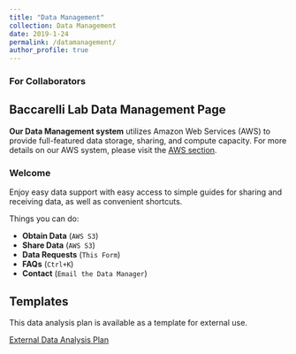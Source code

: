```yaml
---
title: "Data Management"
collection: Data Management
date: 2019-1-24
permalink: /datamanagement/
author_profile: true
---
```


### For Collaborators

## Baccarelli Lab Data Management Page ##

**Our Data Management system** utilizes Amazon Web Services (AWS) to provide full-featured data storage, sharing, and compute capacity. For more details on our AWS system, please visit the [AWS section](https://baccarellilab.github.io/aws/).

### Welcome ###

Enjoy easy data support with easy access to simple guides for sharing and receiving data, as well as convenient shortcuts.

Things you can do:

- **Obtain Data** (`AWS S3`) 
- **Share Data** (`AWS S3`)
- **Data Requests** (`This Form`)
- **FAQs** (`Ctrl+K`)
- **Contact** (`Email the Data Manager`)

## Templates 

This data analysis plan is available as a template for external use.

[External Data Analysis Plan](https://s3.amazonaws.com/baccarellilabgithubio/TEMPLATE+Analysis+Plans_External.pdf)
